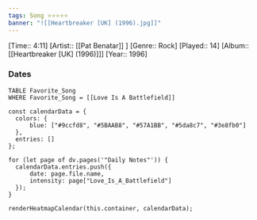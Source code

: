 ```yaml
---
tags: Song ⭐⭐⭐⭐⭐ 
banner: "![[Heartbreaker [UK] (1996).jpg]]"
---
```

[Time:: 4:11]
[Artist:: [[Pat Benatar]] ]
[Genre:: Rock]
[Played:: 14]
[Album:: [[Heartbreaker [UK] (1996)]]]
[Year:: 1996]
### Dates
````dataview
TABLE Favorite_Song
WHERE Favorite_Song = [[Love Is A Battlefield]]
````

  ```dataviewjs
const calendarData = { 
	colors: { 
		blue: ["#9ccfd8", "#5BAAB8", "#57A1BB", "#5da8c7", "#3e8fb0"] 
	}, 
	entries: [] 
}; 

for (let page of dv.pages('"Daily Notes"')) { 
	calendarData.entries.push({ 
		date: page.file.name, 
		intensity: page["Love_Is_A_Battlefield"]
	}); 
} 

renderHeatmapCalendar(this.container, calendarData);
```
